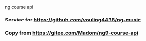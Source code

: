 ng course api
### Serviec for https://github.com/youling4438/ng-music
### Copy from https://gitee.com/Madom/ng9-course-api


